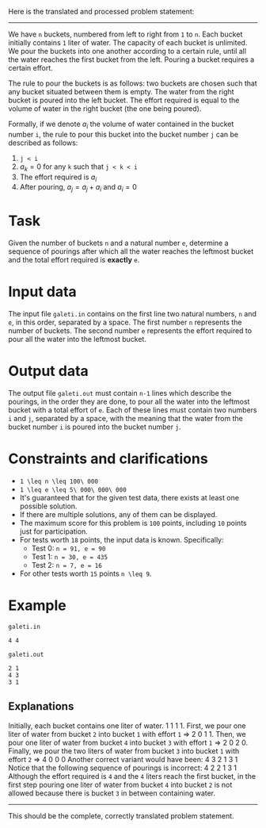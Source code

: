 Here is the translated and processed problem statement:

---

We have `n` buckets, numbered from left to right from `1` to `n`. Each bucket initially contains `1` liter of water. The capacity of each bucket is unlimited. We pour the buckets into one another according to a certain rule, until all the water reaches the first bucket from the left. Pouring a bucket requires a certain effort.

The rule to pour the buckets is as follows: two buckets are chosen such that any bucket situated between them is empty. The water from the right bucket is poured into the left bucket. The effort required is equal to the volume of water in the right bucket (the one being poured).

Formally, if we denote $a_i$ the volume of water contained in the bucket number `i`, the rule to pour this bucket into the bucket number `j` can be described as follows:
1. `j < i`
2. $a_k = 0$ for any `k` such that `j < k < i`
3. The effort required is $a_i$
4. After pouring, $a_j = a_j + a_i$ and $a_i = 0$

# Task
Given the number of buckets `n` and a natural number `e`, determine a sequence of pourings after which all the water reaches the leftmost bucket and the total effort required is **exactly** `e`.

# Input data
The input file `galeti.in` contains on the first line two natural numbers, `n` and `e`, in this order, separated by a space. The first number `n` represents the number of buckets. The second number `e` represents the effort required to pour all the water into the leftmost bucket.

# Output data
The output file `galeti.out` must contain `n-1` lines which describe the pourings, in the order they are done, to pour all the water into the leftmost bucket with a total effort of `e`. Each of these lines must contain two numbers `i` and `j`, separated by a space, with the meaning that the water from the bucket number `i` is poured into the bucket number `j`.

# Constraints and clarifications
* `1 \leq n \leq 100\ 000`
* `1 \leq e \leq 5\ 000\ 000\ 000`
* It's guaranteed that for the given test data, there exists at least one possible solution.
* If there are multiple solutions, any of them can be displayed.
* The maximum score for this problem is `100` points, including `10` points just for participation.
* For tests worth `18` points, the input data is known. Specifically:
  * Test 0: `n = 91, e = 90`
  * Test 1: `n = 30, e = 435`
  * Test 2: `n = 7, e = 16`
* For other tests worth `15` points `n \leq 9`.

# Example

`galeti.in`
```
4 4
```

`galeti.out`
```
2 1
4 3
3 1
```

Explanations
---
Initially, each bucket contains one liter of water.
1 1 1 1.
First, we pour one liter of water from bucket `2` into bucket `1` with effort `1` =>
2 0 1 1.
Then, we pour one liter of water from bucket `4` into bucket `3` with effort `1` =>
2 0 2 0.
Finally, we pour the two liters of water from bucket `3` into bucket `1` with effort `2` =>
4 0 0 0
Another correct variant would have been:
4 3
2 1
3 1
Notice that the following sequence of pourings is incorrect:
4 2
2 1
3 1
Although the effort required is `4` and the `4` liters reach the first bucket, in the first step pouring one liter of water from bucket `4` into bucket `2` is not allowed because there is bucket `3` in between containing water.

---

This should be the complete, correctly translated problem statement.